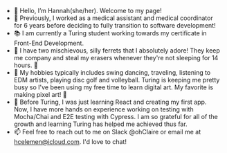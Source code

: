 - 🌻 Hello, I’m Hannah(she/her). Welcome to my page!
- 🏥 Previously, I worked as a medical assistant and medical coordinator for 6 years before deciding to fully transition to software development! 
- 📚 I am currently a Turing student working towards my certificate in Front-End Development.
- 🐾 I have two mischievous, silly ferrets that I absolutely adore! They keep me company and steal my erasers whenever they're not sleeping for 14 hours. 🤪
- 💛 My hobbies typically includes swing dancing, traveling, listening to EDM artists, playing disc golf and volleyball. Turing is keeping me pretty busy so I've been using my free time to learn digital art. My favorite is making pixel art! 👾
- 🌱 Before Turing, I was just learning React and creating my first app. Now, I have more hands on experience working on testing with Mocha/Chai and E2E testing with Cypress. I am so grateful for all of the growth and learning Turing has helped me achieved thus far. 
- 📫 Feel free to reach out to me on Slack @ohClaire or email me at hcelemen@icloud.com. I'd love to chat! 


